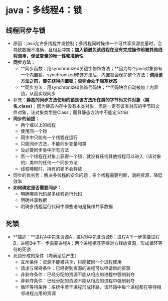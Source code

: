 # java：多线程4：锁



## 线程同步与锁

* 原因：java允许多线程并发控制；多线程同时操作一个可共享资源变量时，会导致数据不准确，且相互冲突；**加入锁避免该线程在没有完成操作前被其他线程调用，保证变量的唯一性和准确性**
* **同步方法：**
  * **同步函数：用synchronized关键字修饰方法；**因为每个java对象都有一个内置锁，synchronized修饰方法后，内置锁会保护整个方法；**调用该方法之前，要先获得内置锁；否则会处于阻塞状态**
  * **同步方法：用synchronized修饰代码块；**代码块会自动被加上内置锁，从而实现同步
* 补充：**静态的同步方法使用的锁是该方法所在类的字节码文件对象（类名.class）**；因为静态内存中没有本类对象，但是一定有该类对应的字节码文件对象，该对象类型是Class；而且静态方法中不能定义this
* **同步的前提：**
  * 两个或以上的线程
  * 使用同一个锁
  * 同步中只能有一个线程在运行
  * 只能同步方法，不能同步变量和类
  * 没必要同步类中所有方法
  * 若一个线程在对象上获得一个锁，就没有任何其他线程可以进入（该对象的）类中的任何一个同步方法
  * 线程睡眠时，持有的锁不会释放
* 同步的优劣势：解决多线程的安全问题；多个线程需要判断，消耗资源，降低效率
* **如何确定是否需要同步：**
  * 明确哪些代码是多线程运行代码
  * 明确共享数据
  * 明确多线程运行代码中哪些语句是操作共享数据



## 死锁

* **描述：**进程A中包含资源A，进程B中包含资源B；进程A下一步需要进程B，进程B中下一步需要进程A；两个进程相互等待对方释放资源，形成循环等待的死锁
* 死锁形成的条件（均满足后产生）
  * 互斥条件：资源不能被共享，只能被同一个进程使用
  * 请求与保持条件：已经得到资源的进程可以申请新的资源
  * 非剥夺条件：已经分配的资源不能从相应的进程中强制剥夺
  * 非剥夺条件：已经分配的资源不能从相应的进程中强制剥夺
  * 循环等待条件：系统中若干进程形成环路，该环路中每个进程都在等待相邻进程占用的资源

